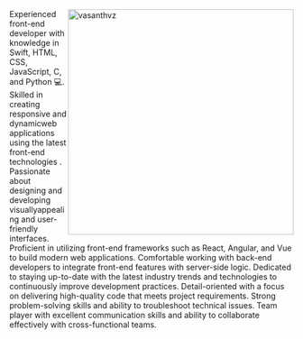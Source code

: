 <img align="right" alt="vasanthvz" width="400px" height="400px" src="https://media0.giphy.com/media/qgQUggAC3Pfv687qPC/giphy.gif">
Experienced front-end developer with knowledge in Swift, HTML, CSS, JavaScript, C, and Python 💻. 
Skilled in creating responsive and dynamicweb applications  
using the latest front-end technologies . 
Passionate about designing and developing 
visuallyappealing and user-friendly interfaces.
Proficient in utilizing front-end frameworks such as React,
Angular, and Vue to build modern web applications.
Comfortable working with back-end developers to 
integrate front-end features with server-side logic.
Dedicated to staying up-to-date with the latest 
industry trends and technologies to continuously improve development practices.
Detail-oriented with a focus on delivering high-quality code that meets project requirements.
Strong problem-solving skills and ability to troubleshoot technical issues.
Team player with excellent communication skills and ability to collaborate effectively with cross-functional teams.
